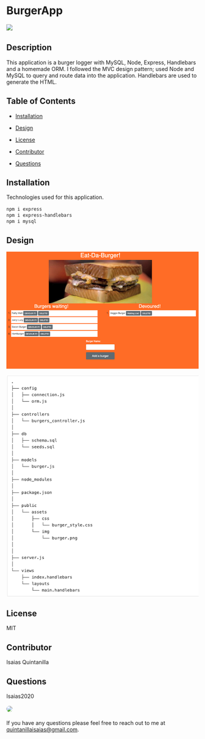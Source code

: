 
# BurgerApp

<p>
<a>
<img src="https://img.shields.io/badge/License-MIT-blueviolet"/></a>
</p>

## Description 

This application is a burger logger with MySQL, Node, Express, Handlebars and a homemade ORM.  I followed the MVC design pattern; used Node and MySQL to query and route data into the application.  Handlebars are used to generate the HTML.  

## Table of Contents

* [Installation](#Installation)

* [Design](#Design)

* [License](#License)

* [Contributor](#Contributor)

* [Questions](#Questions)

## Installation

Technologies used for this application.

  ```
  npm i express
  npm i express-handlebars
  npm i mysql
  ```

## Design

![Screenshot of working application](/public/assets/img/EatDaBurger.png)

![MVC design](/public/assets/img/MVCDesign.png)

## License

MIT

## Contributor

Isaias Quintanilla

## Questions
Isaias2020
<br><br>
<img src="https://avatars.githubusercontent.com/u/59813695?" height="100" style="border-radius:50%">
<br><br>
If you have any questions please feel free to reach out to me at quintanillaisaias@gmail.com.

